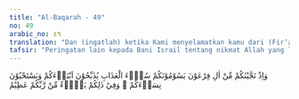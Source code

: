```yaml
---
title: "Al-Baqarah - 49"
no: 49
arabic_no: ٤٩
translation: "Dan (ingatlah) ketika Kami menyelamatkan kamu dari (Fir‘aun dan) pengikut-pengikut Fir‘aun. Mereka menimpakan siksaan yang sangat berat kepadamu. Mereka menyembelih anak-anak laki-lakimu dan membiarkan hidup anak-anak perempuanmu. Dan pada yang demikian itu merupakan cobaan yang besar dari Tuhanmu. "
tafsir: "Peringatan lain kepada Bani Israil tentang nikmat Allah yang lain, yaitu mereka telah diselamatkan dari kesengsaraan yang mereka alami, akibat kekejaman Fir'aun, raja Mesir, pada waktu Bani Israil bertempat tinggal di sana. Orang pertama dari kalangan Bani Israil yang masuk ke Mesir ialah Nabi Yusuf. Kemudian saudara-saudaranya datang pula ke sana dan tinggal bersamanya. Selanjutnya, mereka berkembang biak di sana, sehingga dalam masa + 400 tahun (dari masa Nabi Yusuf sampai dengan Nabi Musa) jumlah mereka telah mencapai ratusan ribu orang. Penduduk asli semakin terdesak, karena Bani Israil itu giat bekerja dan memiliki pikiran yang lebih cerdas. Di samping itu, mereka sangat mementingkan diri sendiri, karena mereka masih tetap menganggap diri mereka sebagai sya'bullah al-mukhtar. Sebab itu, mereka tidak mau bersatu dengan penduduk asli, dan tidak mau bekerja sama dan membantu mereka dalam kehidupan sehari-hari.\n\nMelihat keadaan yang demikian, penduduk asli negeri itu semakin khawatir, sebab apabila Bani Israil itu semakin banyak jumlahnya, maka mereka akan menguasai keadaan dan penduduk asli akan semakin terdesak. Oleh sebab itu, mereka berusaha untuk melemahkan kekuatan Bani Israil. Mula-mula dengan mewajibkan kerja paksa kepada mereka. Kemudian semakin meningkat dengan pembunuhan anak-anak lelaki mereka, dan hanya anak-anak perempuan mereka yang dibiarkan hidup. Sekitar peristiwa ini bandingkan dengan Kitab Keluaran i.16 ; perintah Fir'aun kepada para bidan. Penyiksaan dan penderitaan Bani Israil tergambar dalam Keluaran i.22, dan pada beberapa bagian lagi dalam Perjanjian Lama. Fir'aun memerintahkan kepada setiap suku rakyatnya untuk membunuh setiap lelaki Bani Israil, walaupun anak-anak kecil mereka.\n\nPenderitaan yang dialami Bani Israil itu merupakan ujian bagi mereka karena mereka telah melupakan nikmat-Nya dan telah melakukan bermacam-macam dosa. Kemudian Allah swt mengampuni dan menerima tobat mereka, dan dikaruniakan-Nya pula nikmat yang besar, yaitu diselamatkan dari kesengsaraan yang mereka alami dari kekejaman Fir'aun. Tetapi rahmat ini pun merupakan ujian bagi mereka, apakah nantinya mereka akan mensyukuri nikmat itu, atau tidak.\n\nUmat Islam dapat mengambil pelajaran yang sangat berharga dari kisah Bani Israil itu. Allah swt, mula-mula telah melimpahkan bermacam-macam nikmat-Nya kepada umat Islam, sehingga umat telah bersatu di bawah panji-panji Islam dan hidup dalam persaudaraan yang kukuh, serta berhasil membangun negara Islam yang kuat. Tetapi kemudian terjadilah perpecahan di antara umat Islam, sehingga Allah swt mendatangkan malapetaka kepada mereka.\n\nKhilafah Abbasiyah di Bagdad diruntuhkan oleh bangsa Tartar. Kemudian terjadi Perang Salib dalam waktu yang panjang sekitar 200 tahun. Sementara itu bangsa-bangsa barat menyusup ke negeri-negeri Islam, menguasai sumber-sumber kekayaan mereka sehingga umat Islam di mana-mana menjadi lemah."
---
```


وَاِذْ نَجَّيْنٰكُمْ مِّنْ اٰلِ فِرْعَوْنَ يَسُوْمُوْنَكُمْ سُوْۤءَ الْعَذَابِ يُذَبِّحُوْنَ اَبْنَاۤءَكُمْ وَيَسْتَحْيُوْنَ نِسَاۤءَكُمْ ۗ وَفِيْ ذٰلِكُمْ بَلَاۤءٌ مِّنْ رَّبِّكُمْ عَظِيْمٌ 
